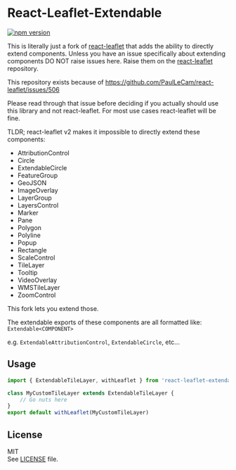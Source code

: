 # React-Leaflet-Extendable 

[![npm version](https://img.shields.io/npm/v/react-leaflet-extendable.svg)](https://www.npmjs.com/package/react-leaflet-extendable)

This is literally just a fork of [react-leaflet](https://github.com/PaulLeCam/react-leaflet) that adds the ability to directly extend components. Unless you have an issue specifically about extending components DO NOT raise issues here. Raise them on the [react-leaflet](https://github.com/PaulLeCam/react-leaflet/issues) repository.

This repository exists because of https://github.com/PaulLeCam/react-leaflet/issues/506

Please read through that issue before deciding if you actually should use this library and not react-leaflet. For most use cases react-leaflet will be fine.

TLDR;
react-leaflet v2 makes it impossible to directly extend these components:

- AttributionControl
- Circle
- ExtendableCircle
- FeatureGroup
- GeoJSON
- ImageOverlay
- LayerGroup
- LayersControl
- Marker
- Pane
- Polygon
- Polyline
- Popup
- Rectangle
- ScaleControl
- TileLayer
- Tooltip
- VideoOverlay
- WMSTileLayer
- ZoomControl

This fork lets you extend those.

The extendable exports of these components are all formatted like: `Extendable<COMPONENT>`

e.g. `ExtendableAttributionControl`, `ExtendableCircle`, etc...

## Usage
```javascript
import { ExtendableTileLayer, withLeaflet } from 'react-leaflet-extendable'

class MyCustomTileLayer extends ExtendableTileLayer {
    // Go nuts here
}
export default withLeaflet(MyCustomTileLayer)
```

## License

MIT\
See [LICENSE](LICENSE) file.
